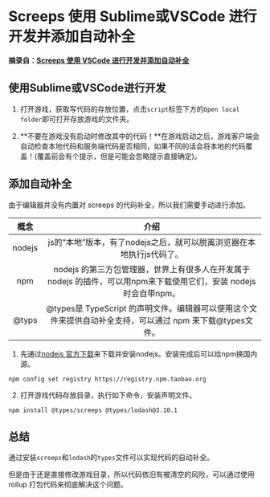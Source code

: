 # Screeps 使用 Sublime或VSCode 进行开发并添加自动补全

**摘录自：[Screeps 使用 VSCode 进行开发并添加自动补全](https://www.jianshu.com/p/5603d0c486b1)**

## 使用Sublime或VSCode进行开发

1. 打开游戏，获取写代码的存放位置，点击```script```标签下方的```Open local folder```即可打开存放游戏的文件夹。

2. **不要在游戏没有启动时修改其中的代码！**在游戏启动之后，游戏客户端会自动检查本地代码和服务端代码是否相同，如果不同的话会将本地的代码覆盖！(覆盖前会有个提示，但是可能会忽略提示直接确定)。

## 添加自动补全

由于编辑器并没有内置对 screeps 的代码补全，所以我们需要手动进行添加。

| 概念	| 介绍 |
| :---: | :---: |
| nodejs | js的“本地”版本，有了nodejs之后，就可以脱离浏览器在本地执行js代码了。 |
| npm | nodejs 的第三方包管理器，世界上有很多人在开发属于 nodejs 的插件，可以用npm来下载使用它们，安装 nodejs 时会自带npm。 |
| @typs | @types是 TypeScript 的声明文件。编辑器可以使用这个文件来提供自动补全支持，可以通过 npm 来下载@types文件。 |

1. 先通过[nodejs 官方下载](https://nodejs.org/zh-cn/)来下载并安装nodejs。安装完成后可以给npm换国内源。
```
npm config set registry https://registry.npm.taobao.org
```
2. 打开游戏代码存放目录，执行如下命令，安装声明文件。
```
npm install @types/screeps @types/lodash@3.10.1
```

## 总结

通过安装```screeps```和```lodash```的```types```文件可以实现代码的自动补全。

但是由于还是直接修改游戏目录，所以代码依旧有被清空的风险，可以通过使用 rollup 打包代码来彻底解决这个问题。